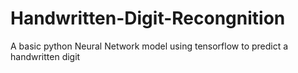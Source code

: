 # Handwritten-Digit-Recongnition
A basic python Neural Network model using tensorflow to predict a handwritten digit
